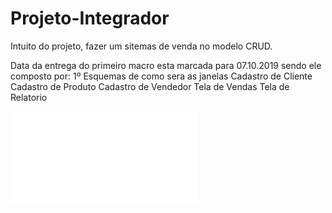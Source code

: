 # Projeto-Integrador

Intuito do projeto, fazer um sitemas de venda no modelo CRUD. 

Data da entrega do primeiro macro esta marcada para 07.10.2019 sendo ele composto por:
1º Esquemas de como sera as janelas
	Cadastro de Cliente
	Cadastro de Produto
	Cadastro de Vendedor
	Tela de Vendas
	Tela de Relatorio

![](Documentação.pdf)
